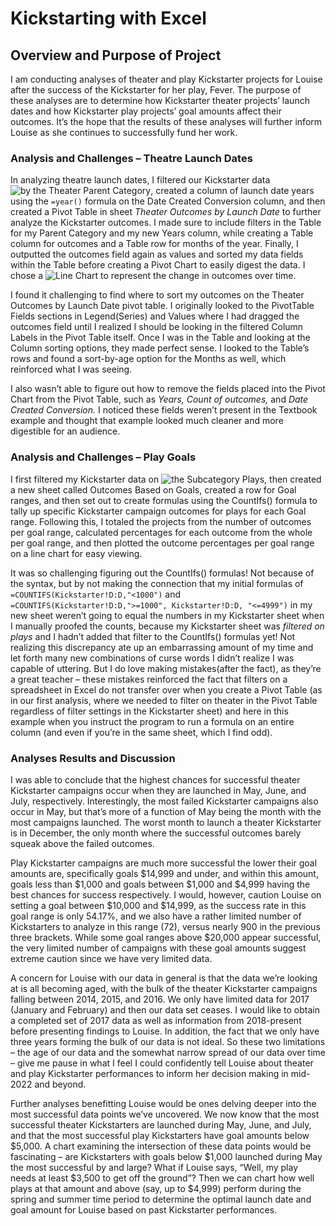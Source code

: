 # Kickstarting with Excel

## Overview and Purpose of Project

I am conducting analyses of theater and play Kickstarter projects for Louise after the success of the Kickstarter for her play, Fever. The purpose of these analyses are to determine how Kickstarter theater projects’ launch dates and how Kickstarter play projects’ goal amounts affect their outcomes. It’s the hope that the results of these analyses will further inform Louise as she continues to successfully fund her work.


### Analysis and Challenges – Theatre Launch Dates


In analyzing theatre launch dates, I filtered our Kickstarter data ![by the Theater Parent Category](/blob/main/Resources/filter%20for%20theater.png), created a column of launch date years using the `=year()` formula on the Date Created Conversion column, and then created a Pivot Table in sheet *Theater Outcomes by Launch Date* to further analyze the Kickstarter outcomes. I made sure to include filters in the Table for my Parent Category and my new Years column, while creating a Table column for outcomes and a Table row for months of the year. Finally, I outputted the outcomes field again as values and sorted my data fields within the Table before creating a Pivot Chart to easily digest the data. I chose a ![Line Chart](blob/main/Resources/theater%20pt%2C%20pc.png) to represent the change in outcomes over time. 

I found it challenging to find where to sort my outcomes on the Theater Outcomes by Launch Date pivot table. I originally looked to the PivotTable Fields sections in Legend(Series) and Values where I had dragged the outcomes field until I realized I should be looking in the filtered Column Labels in the Pivot Table itself. Once I was in the Table and looking at the Column sorting options, they made perfect sense. I looked to the Table’s rows and found a sort-by-age option for the Months as well, which reinforced what I was seeing.

I also wasn’t able to figure out how to remove the fields placed into the Pivot Chart from the Pivot Table, such as *Years,* *Count of outcomes,* and *Date Created Conversion.* I noticed these fields weren’t present in the Textbook example and thought that example looked much cleaner and more digestible for an audience. 




### Analysis and Challenges – Play Goals

I first filtered my Kickstarter data on ![the Subcategory Plays](/blob/main/Resources/filter%20for%20plays.png), then created a new sheet called Outcomes Based on Goals, created a row for Goal ranges, and then set out to create formulas using the CountIfs() formula to tally up specific Kickstarter campaign outcomes for plays for each Goal range. Following this, I totaled the projects from the number of outcomes per goal range, calculated percentages for each outcome from the whole per goal range, and then plotted the outcome percentages per goal range on a line chart for easy viewing. 

It was so challenging figuring out the CountIfs() formulas! Not because of the syntax, but by not making the connection that my initial formulas of ` =COUNTIFS(Kickstarter!D:D,"<1000")` and ` =COUNTIFS(Kickstarter!D:D,">=1000", Kickstarter!D:D, "<=4999")` in my new sheet weren’t going to equal the numbers in my Kickstarter sheet when I manually proofed the counts, because my Kickstarter sheet was *filtered on plays* and I hadn’t added that filter to the CountIfs() formulas yet! Not realizing this discrepancy ate up an embarrassing amount of my time and let forth many new combinations of curse words I didn’t realize I was capable of uttering. But I do love making mistakes(after the fact), as they’re a great teacher – these mistakes reinforced the fact that filters on a spreadsheet in Excel do not transfer over when you create a Pivot Table (as in our first analysis, where we needed to filter on theater in the Pivot Table regardless of filter settings in the Kickstarter sheet) and here in this example when you instruct the program to run a formula on an entire column (and even if you’re in the same sheet, which I find odd). 




### Analyses Results and Discussion

I was able to conclude that the highest chances for successful theater Kickstarter campaigns occur when they are launched in May, June, and July, respectively. Interestingly, the most failed Kickstarter campaigns also occur in May, but that’s more of a function of May being the month with the most campaigns launched. The worst month to launch a theater Kickstarter is in December, the only month where the successful outcomes barely squeak above the failed outcomes.

Play Kickstarter campaigns are much more successful the lower their goal amounts are, specifically goals $14,999 and under, and within this amount, goals less than $1,000 and goals between $1,000 and $4,999 having the best chances for success respectively. I would, however, caution Louise on setting a goal between $10,000 and $14,999, as the success rate in this goal range is only 54.17%, and we also have a rather limited number of Kickstarters to analyze in this range (72), versus nearly 900 in the previous three brackets. While some goal ranges above $20,000 appear successful, the very limited number of campaigns with these goal amounts suggest extreme caution since we have very limited data.     

A concern for Louise with our data in general is that the data we’re looking at is all becoming aged, with the bulk of the theater Kickstarter campaigns falling between 2014, 2015, and 2016. We only have limited data for 2017 (January and February) and then our data set ceases. I would like to obtain a completed set of 2017 data as well as information from 2018-present before presenting findings to Louise. In addition, the fact that we only have three years forming the bulk of our data is not ideal. So these two limitations – the age of our data and the somewhat narrow spread of our data over time – give me pause in what I feel I could confidently tell Louise about theater and play Kickstarter performances to inform her decision making in mid-2022 and beyond.

Further analyses benefitting Louise would be ones delving deeper into the most successful data points we’ve uncovered. We now know that the most successful theater Kickstarters are launched during May, June, and July, and that the most successful play Kickstarters have goal amounts below $5,000. A chart examining the intersection of these data points would be fascinating – are Kickstarters with goals below $1,000 launched during May the most successful by and large? What if Louise says, “Well, my play needs at least $3,500 to get off the ground”? Then we can chart how well plays at that amount and above (say, up to $4,999) perform during the spring and summer time period to determine the optimal launch date and goal amount for Louise based on past Kickstarter performances. 


